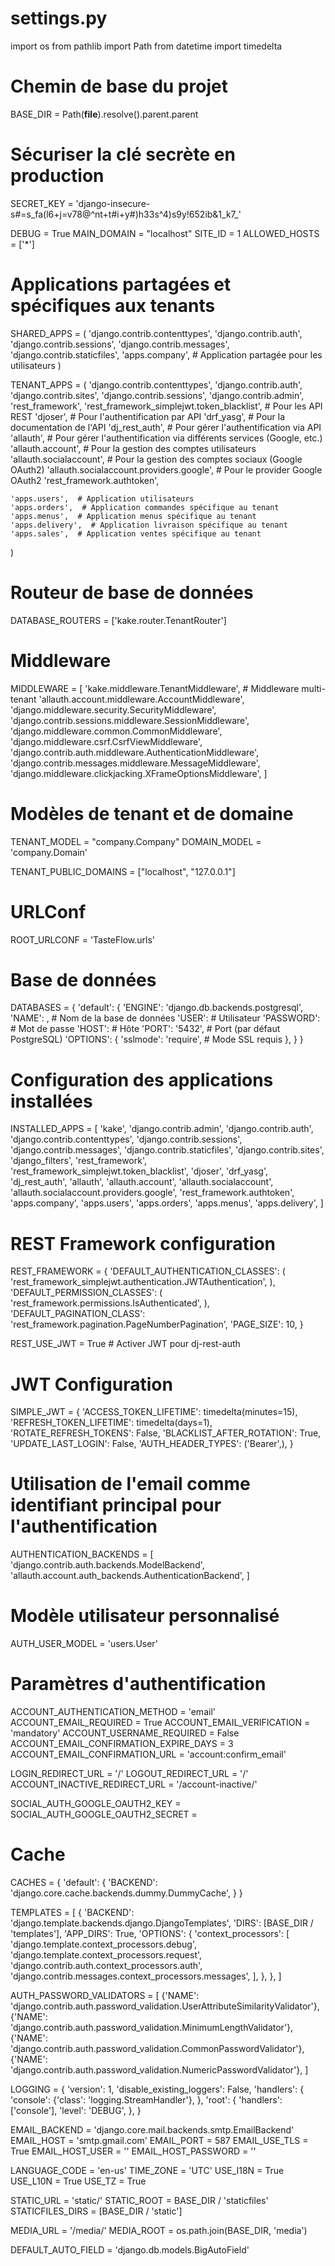 # settings.py

import os
from pathlib import Path
from datetime import timedelta

# Chemin de base du projet
BASE_DIR = Path(__file__).resolve().parent.parent

# Sécuriser la clé secrète en production
SECRET_KEY = 'django-insecure-s#=s_fa(l6+j=v78@^nt+t#i+y#)h33s^4)s9y!652ib&1_k7_'

DEBUG = True
MAIN_DOMAIN = "localhost"
SITE_ID = 1
ALLOWED_HOSTS = ['*']

# Applications partagées et spécifiques aux tenants
SHARED_APPS = (
    'django.contrib.contenttypes',
    'django.contrib.auth',
    'django.contrib.sessions',
    'django.contrib.messages',
    'django.contrib.staticfiles',
    'apps.company',  # Application partagée pour les utilisateurs
)

TENANT_APPS = (
    'django.contrib.contenttypes',
    'django.contrib.auth',
    'django.contrib.sites',
    'django.contrib.sessions',
    'django.contrib.admin',
    'rest_framework',
    'rest_framework_simplejwt.token_blacklist',  # Pour les API REST
    'djoser',  # Pour l'authentification par API
    'drf_yasg',  # Pour la documentation de l'API
    'dj_rest_auth',  # Pour gérer l'authentification via API
    'allauth',  # Pour gérer l'authentification via différents services (Google, etc.)
    'allauth.account',  # Pour la gestion des comptes utilisateurs
    'allauth.socialaccount',  # Pour la gestion des comptes sociaux (Google OAuth2)
    'allauth.socialaccount.providers.google',  # Pour le provider Google OAuth2
    'rest_framework.authtoken',

    'apps.users',  # Application utilisateurs
    'apps.orders',  # Application commandes spécifique au tenant
    'apps.menus',  # Application menus spécifique au tenant
    'apps.delivery',  # Application livraison spécifique au tenant
    'apps.sales',  # Application ventes spécifique au tenant
)

# Routeur de base de données
DATABASE_ROUTERS = ['kake.router.TenantRouter']

# Middleware
MIDDLEWARE = [
    'kake.middleware.TenantMiddleware',  # Middleware multi-tenant
    'allauth.account.middleware.AccountMiddleware',
    'django.middleware.security.SecurityMiddleware',
    'django.contrib.sessions.middleware.SessionMiddleware',
    'django.middleware.common.CommonMiddleware',
    'django.middleware.csrf.CsrfViewMiddleware',
    'django.contrib.auth.middleware.AuthenticationMiddleware',
    'django.contrib.messages.middleware.MessageMiddleware',
    'django.middleware.clickjacking.XFrameOptionsMiddleware',
]

# Modèles de tenant et de domaine
TENANT_MODEL = "company.Company"
DOMAIN_MODEL = 'company.Domain'

TENANT_PUBLIC_DOMAINS = ["localhost", "127.0.0.1"]

# URLConf
ROOT_URLCONF = 'TasteFlow.urls'

# Base de données
DATABASES = {
    'default': {
        'ENGINE': 'django.db.backends.postgresql',
        'NAME': ,  # Nom de la base de données
        'USER':   # Utilisateur
        'PASSWORD':  # Mot de passe
        'HOST':   # Hôte
        'PORT': '5432',  # Port (par défaut PostgreSQL)
        'OPTIONS': {
            'sslmode': 'require',  # Mode SSL requis
        },
    }
}
# Configuration des applications installées
INSTALLED_APPS = [
    'kake',
    'django.contrib.admin',
    'django.contrib.auth',
    'django.contrib.contenttypes',
    'django.contrib.sessions',
    'django.contrib.messages',
    'django.contrib.staticfiles',
    'django.contrib.sites',
    'django_filters',
    'rest_framework',
    'rest_framework_simplejwt.token_blacklist',
    'djoser',
    'drf_yasg',
    'dj_rest_auth',
    'allauth',
    'allauth.account',
    'allauth.socialaccount',
    'allauth.socialaccount.providers.google',
    'rest_framework.authtoken',
    'apps.company',
    'apps.users',
    'apps.orders',
    'apps.menus',
    'apps.delivery',
]

# REST Framework configuration
REST_FRAMEWORK = {
    'DEFAULT_AUTHENTICATION_CLASSES': (
        'rest_framework_simplejwt.authentication.JWTAuthentication',
    ),
    'DEFAULT_PERMISSION_CLASSES': (
        'rest_framework.permissions.IsAuthenticated',
    ),
    'DEFAULT_PAGINATION_CLASS': 'rest_framework.pagination.PageNumberPagination',
    'PAGE_SIZE': 10,
}

REST_USE_JWT = True  # Activer JWT pour dj-rest-auth

# JWT Configuration
SIMPLE_JWT = {
    'ACCESS_TOKEN_LIFETIME': timedelta(minutes=15),
    'REFRESH_TOKEN_LIFETIME': timedelta(days=1),
    'ROTATE_REFRESH_TOKENS': False,
    'BLACKLIST_AFTER_ROTATION': True,
    'UPDATE_LAST_LOGIN': False,
    'AUTH_HEADER_TYPES': ('Bearer',),
}

# Utilisation de l'email comme identifiant principal pour l'authentification
AUTHENTICATION_BACKENDS = [
    'django.contrib.auth.backends.ModelBackend', 
    'allauth.account.auth_backends.AuthenticationBackend',
]

# Modèle utilisateur personnalisé
AUTH_USER_MODEL = 'users.User'

# Paramètres d'authentification
ACCOUNT_AUTHENTICATION_METHOD = 'email'
ACCOUNT_EMAIL_REQUIRED = True
ACCOUNT_EMAIL_VERIFICATION = 'mandatory'
ACCOUNT_USERNAME_REQUIRED = False
ACCOUNT_EMAIL_CONFIRMATION_EXPIRE_DAYS = 3
ACCOUNT_EMAIL_CONFIRMATION_URL = 'account:confirm_email'

LOGIN_REDIRECT_URL = '/'
LOGOUT_REDIRECT_URL = '/'
ACCOUNT_INACTIVE_REDIRECT_URL = '/account-inactive/'

SOCIAL_AUTH_GOOGLE_OAUTH2_KEY = 
SOCIAL_AUTH_GOOGLE_OAUTH2_SECRET = 

# Cache
CACHES = {
    'default': {
        'BACKEND': 'django.core.cache.backends.dummy.DummyCache',
    }
}

TEMPLATES = [
    {
        'BACKEND': 'django.template.backends.django.DjangoTemplates',
        'DIRS': [BASE_DIR / 'templates'],
        'APP_DIRS': True,
        'OPTIONS': {
            'context_processors': [
                'django.template.context_processors.debug',
                'django.template.context_processors.request',
                'django.contrib.auth.context_processors.auth',
                'django.contrib.messages.context_processors.messages',
            ],
        },
    },
]

AUTH_PASSWORD_VALIDATORS = [
    {'NAME': 'django.contrib.auth.password_validation.UserAttributeSimilarityValidator'},
    {'NAME': 'django.contrib.auth.password_validation.MinimumLengthValidator'},
    {'NAME': 'django.contrib.auth.password_validation.CommonPasswordValidator'},
    {'NAME': 'django.contrib.auth.password_validation.NumericPasswordValidator'},
]

LOGGING = {
    'version': 1,
    'disable_existing_loggers': False,
    'handlers': {
        'console': {'class': 'logging.StreamHandler'},
    },
    'root': {
        'handlers': ['console'],
        'level': 'DEBUG',
    },
}

EMAIL_BACKEND = 'django.core.mail.backends.smtp.EmailBackend'
EMAIL_HOST = 'smtp.gmail.com'
EMAIL_PORT = 587
EMAIL_USE_TLS = True
EMAIL_HOST_USER = ''
EMAIL_HOST_PASSWORD = ''

LANGUAGE_CODE = 'en-us'
TIME_ZONE = 'UTC'
USE_I18N = True
USE_L10N = True
USE_TZ = True

STATIC_URL = 'static/'
STATIC_ROOT = BASE_DIR / 'staticfiles'
STATICFILES_DIRS = [BASE_DIR / 'static']

MEDIA_URL = '/media/'
MEDIA_ROOT = os.path.join(BASE_DIR, 'media')

DEFAULT_AUTO_FIELD = 'django.db.models.BigAutoField'
